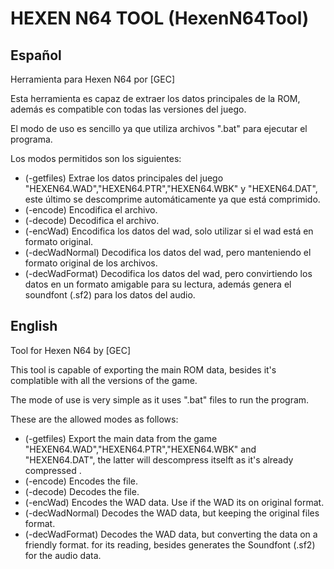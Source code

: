 # HEXEN N64 TOOL (HexenN64Tool)
## Español
Herramienta para Hexen N64 por [GEC]

Esta herramienta es capaz de extraer los datos principales de la ROM, además es compatible con todas las versiones del juego.

El modo de uso es sencillo ya que utiliza archivos ".bat" para ejecutar el programa.

Los modos permitidos son los siguientes:
  * (-getfiles) Extrae los datos principales del juego "HEXEN64.WAD","HEXEN64.PTR","HEXEN64.WBK" y "HEXEN64.DAT", este último se descomprime automáticamente ya que está comprimido.
  * (-encode) Encodifica el archivo.
  * (-decode) Decodifica el archivo.
  * (-encWad) Encodifica los datos del wad, solo utilizar si el wad está en formato original.
  * (-decWadNormal) Decodifica los datos del wad, pero manteniendo el formato original de los archivos.
  * (-decWadFormat) Decodifica los datos del wad, pero convirtiendo los datos en un formato amigable para su lectura, además genera el soundfont (.sf2) para los datos del audio.

## English
Tool for Hexen N64 by [GEC]

This tool is capable of exporting the main ROM data, besides it's complatible with all the versions of the game.

The mode of use is very simple as it uses ".bat" files to run the program.

These are the allowed modes as follows:

  * (-getfiles) Export the main data from the game "HEXEN64.WAD","HEXEN64.PTR","HEXEN64.WBK" and "HEXEN64.DAT", the latter will descompress itselft as it's already compressed .
  * (-encode) Encodes the file.
  * (-decode) Decodes the file.
  * (-encWad) Encodes the WAD data. Use if the WAD its on original format.
  * (-decWadNormal) Decodes the WAD data, but keeping the original files format. 
  * (-decWadFormat) Decodes the WAD data, but converting the data on a friendly format. for its reading, besides generates the Soundfont (.sf2) for the audio data.
